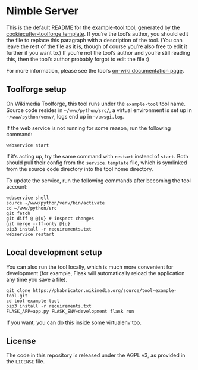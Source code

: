 # Nimble Server

This is the default README for the [example-tool tool](https://example-tool.toolforge.org/),
generated by the [cookiecutter-toolforge template](https://github.com/lucaswerkmeister/cookiecutter-toolforge).
If you’re the tool’s author, you should edit the file to replace this paragraph with a description of the tool.
(You can leave the rest of the file as it is,
though of course you’re also free to edit it further if you want to.)
If you’re not the tool’s author and you’re still reading this,
then the tool’s author probably forgot to edit the file :)

For more information,
please see the tool’s [on-wiki documentation page](https://www.wikidata.org/wiki/User:Eugene233/Nimble).

## Toolforge setup

On Wikimedia Toolforge, this tool runs under the `example-tool` tool name.
Source code resides in `~/www/python/src/`,
a virtual environment is set up in `~/www/python/venv/`,
logs end up in `~/uwsgi.log`.

If the web service is not running for some reason, run the following command:
```
webservice start
```
If it’s acting up, try the same command with `restart` instead of `start`.
Both should pull their config from the `service.template` file,
which is symlinked from the source code directory into the tool home directory.

To update the service, run the following commands after becoming the tool account:
```
webservice shell
source ~/www/python/venv/bin/activate
cd ~/www/python/src
git fetch
git diff @ @{u} # inspect changes
git merge --ff-only @{u}
pip3 install -r requirements.txt
webservice restart
```

## Local development setup

You can also run the tool locally, which is much more convenient for development
(for example, Flask will automatically reload the application any time you save a file).

```
git clone https://phabricator.wikimedia.org/source/tool-example-tool.git
cd tool-example-tool
pip3 install -r requirements.txt
FLASK_APP=app.py FLASK_ENV=development flask run
```

If you want, you can do this inside some virtualenv too.

## License

The code in this repository is released under the AGPL v3, as provided in the `LICENSE` file.
